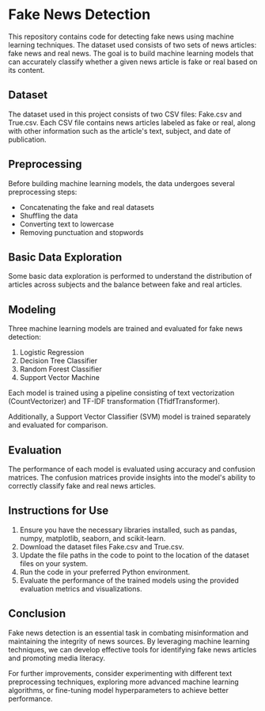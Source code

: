 # Fake News Detection

This repository contains code for detecting fake news using machine learning techniques. The dataset used consists of two sets of news articles: fake news and real news. The goal is to build machine learning models that can accurately classify whether a given news article is fake or real based on its content.

## Dataset

The dataset used in this project consists of two CSV files: Fake.csv and True.csv. Each CSV file contains news articles labeled as fake or real, along with other information such as the article's text, subject, and date of publication.

## Preprocessing

Before building machine learning models, the data undergoes several preprocessing steps:
- Concatenating the fake and real datasets
- Shuffling the data
- Converting text to lowercase
- Removing punctuation and stopwords

## Basic Data Exploration

Some basic data exploration is performed to understand the distribution of articles across subjects and the balance between fake and real articles.

## Modeling

Three machine learning models are trained and evaluated for fake news detection:
1. Logistic Regression
2. Decision Tree Classifier
3. Random Forest Classifier
4. Support Vector Machine

Each model is trained using a pipeline consisting of text vectorization (CountVectorizer) and TF-IDF transformation (TfidfTransformer).

Additionally, a Support Vector Classifier (SVM) model is trained separately and evaluated for comparison.

## Evaluation

The performance of each model is evaluated using accuracy and confusion matrices. The confusion matrices provide insights into the model's ability to correctly classify fake and real news articles.

## Instructions for Use

1. Ensure you have the necessary libraries installed, such as pandas, numpy, matplotlib, seaborn, and scikit-learn.
2. Download the dataset files Fake.csv and True.csv.
3. Update the file paths in the code to point to the location of the dataset files on your system.
4. Run the code in your preferred Python environment.
5. Evaluate the performance of the trained models using the provided evaluation metrics and visualizations.

## Conclusion

Fake news detection is an essential task in combating misinformation and maintaining the integrity of news sources. By leveraging machine learning techniques, we can develop effective tools for identifying fake news articles and promoting media literacy.

For further improvements, consider experimenting with different text preprocessing techniques, exploring more advanced machine learning algorithms, or fine-tuning model hyperparameters to achieve better performance.
